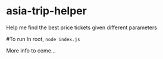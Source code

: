 # asia-trip-helper
Help me find the best price tickets given different parameters

#To run
In root, `node index.js`

More info to come...
